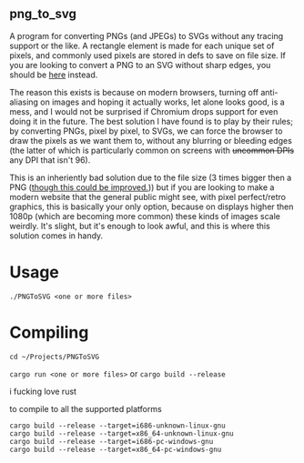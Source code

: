 ## png_to_svg

A program for converting PNGs (and JPEGs) to SVGs without any tracing support or the like. A rectangle element is made for each unique set of pixels, and commonly used pixels are stored in defs to save on file size. If you are looking to convert a PNG to an SVG without sharp edges, you should be [here](https://www.pngtosvg.com/) instead.

The reason this exists is because on modern browsers, turning off anti-aliasing on images and hoping it actually works, let alone looks good, is a mess, and I would not be surprised if Chromium drops support for even doing it in the future. The best solution I have found is to play by their rules; by converting PNGs, pixel by pixel, to SVGs, we can force the browser to draw the pixels as we want them to, without any blurring or bleeding edges (the latter of which is particularly common on screens with ~~uncommon DPIs~~ any DPI that isn't 96).

This is an inheriently bad solution due to the file size (3 times bigger then a PNG ([though this could be improved.](https://github.com/IoIxD/PNGToSVG/issues/1))) but if you are looking to make a modern website that the general public might see, with pixel perfect/retro graphics, this is basically your only option, because on displays higher then 1080p (which are becoming more common) these kinds of images scale weirdly. It's slight, but it's enough to look awful, and this is where this solution comes in handy.

# Usage

`./PNGToSVG <one or more files>`

# Compiling

`cd ~/Projects/PNGToSVG`

`cargo run <one or more files>` or `cargo build --release`

i fucking love rust

to compile to all the supported platforms

```
cargo build --release --target=i686-unknown-linux-gnu
cargo build --release --target=x86_64-unknown-linux-gnu
cargo build --release --target=i686-pc-windows-gnu
cargo build --release --target=x86_64-pc-windows-gnu
```
